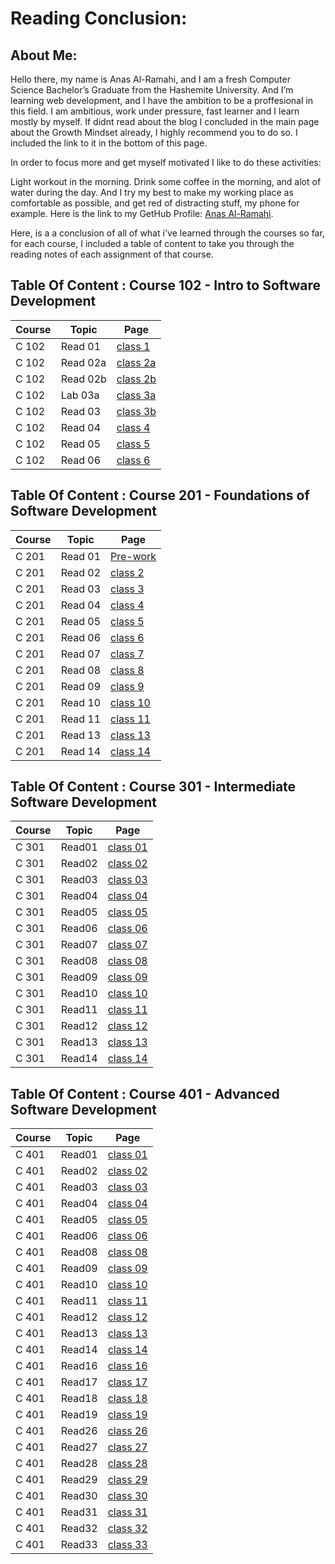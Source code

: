 # **Reading Conclusion:**

## **About Me**:

Hello there, my name is Anas Al-Ramahi, and I am a fresh Computer Science Bachelor’s Graduate from the Hashemite University. And I’m learning web development, and I have the ambition to be a proffesional in this field. I am ambitious, work under pressure, fast learner and I learn mostly by myself. If didnt read about the blog I concluded in the main page about the Growth Mindset already, I highly recommend you to do so. I included the link to it in the bottom of this page.

In order to focus more and get myself motivated I like to do these activities:

Light workout in the morning.
Drink some coffee in the morning, and alot of water during the day.
And I try my best to make my working place as comfortable as possible, and get red of distracting stuff, my phone for example.
Here is the link to my GetHub Profile: [Anas Al-Ramahi](https://github.com/AnasAlRamahi).

Here, is a a conclusion of all of what i've learned through the courses so far, for each course, I included a table of content to take you through the reading notes of each assignment of that course.



## **Table Of Content : Course 102 - Intro to Software Development**

**Course** | **Topic** | **Page**
------------- | ------------- | -------------
C 102 |Read 01 | [class 1](class1.md)
C 102 |Read 02a | [class 2a](class2a.md)
C 102 |Read 02b | [class 2b](class2b.md)
C 102 |Lab 03a | [class 3a](class3a.md)
C 102 |Read 03 | [class 3b](class3b.md)
C 102 |Read 04 | [class 4](class4.md)
C 102 |Read 05 | [class 5](class5.md)
C 102 |Read 06 | [class 6](class6.md)




## **Table Of Content : Course 201 - Foundations of Software Development**

**Course** | **Topic** | **Page**
------------- | ------------- | -------------
C 201 | Read 01 | [Pre-work](c201read01.md)
C 201 | Read 02 | [class 2](c201read02.md)
C 201 | Read 03 | [class 3](c201read03.md)
C 201 | Read 04 | [class 4](c201read04.md)
C 201 | Read 05 | [class 5](c201read05.md)
C 201 | Read 06 | [class 6](c201read06.md)
C 201 | Read 07 | [class 7](c201read07.md)
C 201 | Read 08 | [class 8](c201read08.md)
C 201 | Read 09 | [class 9](c201read09.md)
C 201 | Read 10 | [class 10](c201read10.md)
C 201 | Read 11 | [class 11](c201read11.md)
C 201 | Read 13 | [class 13](c201read13.md)
C 201 | Read 14 | [class 14](c201read14.md)






## **Table Of Content : Course 301 - Intermediate Software Development**

**Course** | **Topic** | **Page**
------------- | ------------- | -------------
C 301 | Read01| [class 01](course301/c301read01.md)
C 301 | Read02| [class 02](course301/c301read02.md)
C 301 | Read03| [class 03](course301/c301read03.md)
C 301 | Read04| [class 04](course301/c301read04.md)
C 301 | Read05| [class 05](course301/c301read05.md)
C 301 | Read06| [class 06](course301/c301read06.md)
C 301 | Read07| [class 07](course301/c301read07.md)
C 301 | Read08| [class 08](course301/c301read08.md)
C 301 | Read09| [class 09](course301/c301read09.md)
C 301 | Read10| [class 10](course301/c301read10.md)
C 301 | Read11| [class 11](course301/c301read11.md)
C 301 | Read12| [class 12](course301/c301read12.md)
C 301 | Read13| [class 13](course301/c301read13.md)
C 301 | Read14| [class 14](course301/c301read14.md)






## **Table Of Content : Course 401 - Advanced Software Development**

**Course** | **Topic** | **Page**
------------- | ------------- | -------------
C 401 | Read01| [class 01](course401/c401read01.md)
C 401 | Read02| [class 02](course401/c401read02.md)
C 401 | Read03| [class 03](course401/c401read03.md)
C 401 | Read04| [class 04](course401/c401read04.md)
C 401 | Read05| [class 05](course401/c401read05.md)
C 401 | Read06| [class 06](course401/c401read06.md)
C 401 | Read08| [class 08](course401/c401read08.md)
C 401 | Read09| [class 09](course401/c401read09.md)
C 401 | Read10| [class 10](course401/c401read10.md)
C 401 | Read11| [class 11](course401/c401read11.md)
C 401 | Read12| [class 12](course401/c401read12.md)
C 401 | Read13| [class 13](course401/c401read13.md)
C 401 | Read14| [class 14](course401/c401read14.md)
C 401 | Read16| [class 16](course401/c401read16.md)
C 401 | Read17| [class 17](course401/c401read17.md)
C 401 | Read18| [class 18](course401/c401read18.md)
C 401 | Read19| [class 19](course401/c401read19.md)
C 401 | Read26| [class 26](course401/c401read26.md)
C 401 | Read27| [class 27](course401/c401read27.md)
C 401 | Read28| [class 28](course401/c401read28.md)
C 401 | Read29| [class 29](course401/c401read29.md)
C 401 | Read30| [class 30](course401/c401read30.md)
C 401 | Read31| [class 31](course401/c401read31.md)
C 401 | Read32| [class 32](course401/c401read32.md)
C 401 | Read33| [class 33](course401/c401read33.md)

